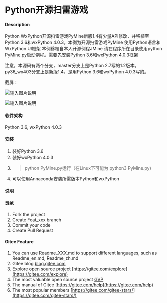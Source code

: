 # Python开源扫雷游戏

#### Description
Python WxPython开源扫雷游戏PyMine新版1.4有少量API修改，并移植至Python 3.6和wxPython 4.0.3。本例为开源扫雷游戏PyMine 使用Python语言和WxPython UI框架 本例移植自本人开源例程JMine 请在程序所在目录使用python PyMine.py启动例程。需要先安装Python 3.6和wxPython 4.0.3框架

注意，本源码有两个分支，master分支上是Python 2.7写的1.2版本。py36_wx403分支上是新版1.4，是用Python 3.6和wxPython 4.0.3写的。

截屏：

![输入图片说明](https://images.gitee.com/uploads/images/2018/1016/161439_4ce50801_1203742.png "pymine.png")

![输入图片说明](https://images.gitee.com/uploads/images/2018/1016/161450_4b3f81af_1203742.png "pymine_1.png")

#### 软件架构
Python 3.6, wxPython 4.0.3

#### 安装
1. 装好Python 3.6
2. 装好wxPython 4.0.3
3. > python PyMine.py运行（在Linux下可能为 python3 PyMine.py)
4. 可以使用Annaconda安装所需版本Python和wxPython

#### 说明


#### 贡献

1. Fork the project
2. Create Feat_xxx branch
3. Commit your code
4. Create Pull Request


#### Gitee Feature

1. You can use Readme\_XXX.md to support different languages, such as Readme\_en.md, Readme\_zh.md
2. Gitee blog [blog.gitee.com](https://blog.gitee.com)
3. Explore open source project [https://gitee.com/explore](https://gitee.com/explore)
4. The most valuable open source project [GVP](https://gitee.com/gvp)
5. The manual of Gitee [https://gitee.com/help](https://gitee.com/help)
6. The most popular members  [https://gitee.com/gitee-stars/](https://gitee.com/gitee-stars/)
